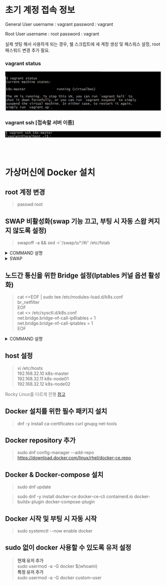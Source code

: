 # 초기 계정 접속 정보
General User
username : vagrant
password : vagrant

Root User
username : root
password : vagrant

실제 셋팅 해서 사용하게 되는 경우, 쉘 스크립트에 새 계정 생성 및 패스워스 설정, root 패스워드 변경 추가 필요.


### vagrant status
![status](image.png)


### vagrant ssh [접속할 서버 이름]
![ssh 접속](image-1.png)

<br><br>

# 가상머신에 Docker 설치

## root 계정 변경
> passwd root

## SWAP 비활성화(swap 기능 끄고, 부팅 시 자동 스왑 켜지지 않도록 설정)
> swapoff -a && sed -i '/swap/s/^/#/' /etc/fstab

<details>
<summary>COMMAND 설명</summary>

- swapoff: 현재 사용 중인 모든 스왑 영역을 비활성
    - -a 옵션: /proc/swaps에 등록된 모든 스왑 장치/파일을 끕니다.
    - 실행 후에는 물리 메모리(RAM)만 사용하게 됩니다.
- && : 앞 명령이 잘 실행되면 뒤 명령어 실행
- sed -i '/swap/s/^/#/' /etc/fstab
    - sed: 파일 내용 변환(스트림 편집기)
    - -i: 파일을 직접 수정(인플레이스)
    - '/swap/...': swap이라는 단어가 들어간 라인을 찾아서
    - s/^/#/: 해당 라인의 맨 앞(^)에 #을 추가 → 주석 처리
ㄴ

</details>

<details>
<summary>SWAP</summary>

리눅스·유닉스 계열 운영체제의 가상 메모리 공간
- RAM이 부족할 때 디스크 공간 일부를 메모리처럼 사용하는 방식
- 스왑 영역에 저장된 데이터는 다시 필요할 때 RAM으로 가져옵니다
- 장점
- RAM 부족 상황에서 프로그램이 죽는 걸 방지
- 대규모 작업 시 안정성 확보
- 단점
- 디스크 속도가 RAM보다 훨씬 느려서 성능 저하 가능
- SSD 사용 시 잦은 쓰기 작업으로 수명 단축 가능

</details>

## 노드간 통신을 위한 Bridge 설정(Iptables 커널 옵션 활성화)
> cat <<EOF | sudo tee /etc/modules-load.d/k8s.conf     <br>
> br_netfilter                                          <br>
> EOF                                                   <br>
> cat <<EOF>>  /etc/sysctl.d/k8s.conf                   <br>
> net.bridge.bridge-nf-call-ip6tables = 1               <br>
> net.bridge.bridge-nf-call-iptables = 1                <br>
> EOF

<details>
<summary>COMMAND 설명</summary>

> cat <<EOF | sudo tee /etc/modules-load.d/k8s.conf     <br>
> br_netfilter                                          <br>
> EOF                                                   <br>

- `br_netfilter` 모듈을 커널에 로드하도록 설정하는 명령.
- `br_netfilter`는 **브리지 네트워크를 통해 전달되는 패킷도 iptables로 필터링할 수 있게 해주는 커널 모듈**.
- 이 설정은 `/etc/modules-load.d/k8s.conf` 파일에 저장되며, 시스템 부팅 시 자동으로 로드.

> cat <<EOF >> /etc/sysctl.d/k8s.conf       <br>
> net.bridge.bridge-nf-call-ip6tables = 1   <br>
> net.bridge.bridge-nf-call-iptables = 1    <br>
> EOF

- `sysctl` 설정을 통해 **브리지 네트워크를 통한 IPv4 및 IPv6 패킷도 iptables 규칙에 따라 처리되도록 활성화**합니다.
- `net.bridge.bridge-nf-call-iptables = 1`: IPv4 패킷에 대해 iptables 필터링 활성화
- `net.bridge.bridge-nf-call-ip6tables = 1`: IPv6 패킷에 대해 ip6tables 필터링 활성화
- 이 설정은 `/etc/sysctl.d/k8s.conf`에 저장되며, `sysctl --system` 명령으로 적용.

위 커맨드는 내부적으로 브리지 네트워크를 사용하여 Pod 간 통신을 처리하기 위함. 이때 iptables를 통해 네트워크 정책이나 트래픽 제어를 하려면 위 설정이 반드시 필요.

addition
- `cat <<EOF ... EOF` 구문은 `여러 줄의 텍스트를 한 번에 입력`해서 파일로 저장하거나 명령어에 전달할 때 사용.
- `tee`는 표준 입력을 받아서 파일에 저장하면서 동시에 화면에도 출력하는 명령어.
    - `sudo tee /path/to/file`는 `>` 리디렉션보다 안전하게 권한 있는 파일을 수정할 수 있게 해줌.
- `etc/sysctl.d` 이 디렉토리는 커널 파라미터 설정 파일들을 저장하는 위치.
    - `sysctl`은 리눅스 커널의 동작을 제어하는 설정 도구이고, `/etc/sysctl.d/*.conf`에 설정을 넣으면 **부팅 시 자동 적용**.
    - 즉시 적용은 `sysctl --system`
    - 네트워크, 메모리, 파일 핸들 등 시스템 동작에 영향을 주는 설정

</details>

## host 설정
> vi /etc/hosts <br>
> 192.168.32.10 k8s-master <br>
> 192.168.32.11 k8s-node01 <br>
> 192.168.32.12 k8s-node02 <br>

<span style="color: #787373ff;">Rocky Linux를 다르게 진행
[참고](https://docs.rockylinux.org/gemstones/containers/docker/)
</span>
## Docker 설치를 위한 필수 패키지 설치
> dnf -y install ca-certificates curl gnupg net-tools

## Docker repository 추가
> sudo dnf config-manager --add-repo https://download.docker.com/linux/rhel/docker-ce.repo

## Docker & Docker-compose 설치
> sudo dnf update

> sudo dnf -y install docker-ce docker-ce-cli containerd.io docker-buildx-plugin docker-compose-plugin

## Docker 시작 및 부팅 시 자동 시작
> sudo systemctl --now enable docker

## sudo 없이 docker 사용할 수 있도록 유저 설정
> **현재 유저 추가**              <br>
sudo usermod -a -G docker $(whoami)     <br>
**특정 유저 추가**                 <br>
sudo usermod -a -G docker custom-user
